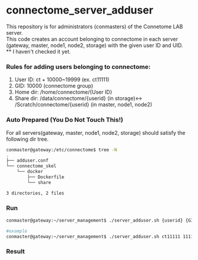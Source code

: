 # connectome_server_adduser
This repository is for administrators (conmasters) of the Connetome LAB server.   
This code creates an account belonging to connectome in each server (gateway, master, node1, node2, storage) with the given user ID and UID.   
** I haven't checked it yet.

### Rules for adding users belonging to connectome:   
1. User ID: ct + 10000~19999 (ex. ct11111)
2. GID: 10000 (connectome group)
3. Home dir: /home/connectome/{User ID}
4. Share dir: /data/connectome/{userid} (in storage)<-> /Scratch/connectome/{userid} (in master, node1, node2)



### Auto Prepared (You Do Not Touch This!)
For all servers(gateway, master, node1, node2, storage) should satisfy the following dir tree.
~~~Bash
conmaster@gateway:/etc/connectome$ tree -N
.
├── adduser.conf
└── connectome_skel
    └── docker
        ├── Dockerfile
        └── share

3 directories, 2 files
~~~

### Run

~~~Bash
conmaster@gateway:~/server_management$ ./server_adduser.sh {userid} {GID}

#example
conmaster@gateway:~/server_management$ ./server_adduser.sh ct11111 11111
~~~


### Result
